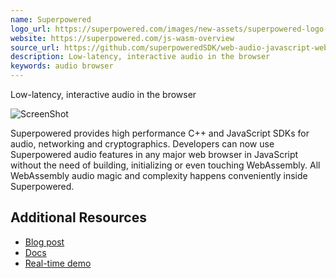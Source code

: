 ```yaml
---
name: Superpowered
logo_url: https://superpowered.com/images/new-assets/superpowered-logo-black.svg
website: https://superpowered.com/js-wasm-overview
source_url: https://github.com/superpoweredSDK/web-audio-javascript-webassembly-SDK-interactive-audio
description: Low-latency, interactive audio in the browser
keywords: audio browser
---
```


Low-latency, interactive audio in the browser

![ScreenShot](https://miro.medium.com/max/1600/0*mjxME2hyuHuAtHeo)

Superpowered provides high performance C++ and JavaScript SDKs for audio, networking and cryptographics. Developers can now use Superpowered audio features in any major web browser in JavaScript without the need of building, initializing or even touching WebAssembly. All WebAssembly audio magic and complexity happens conveniently inside Superpowered.

## Additional Resources

- [Blog post](https://superpowered.com/introducing-superpowered-2)
- [Docs](https://superpowered.com/js-wasm-sdk/docs.html)
- [Real-time demo](https://superpowered.com/js-wasm-sdk/example_timestretching/)
